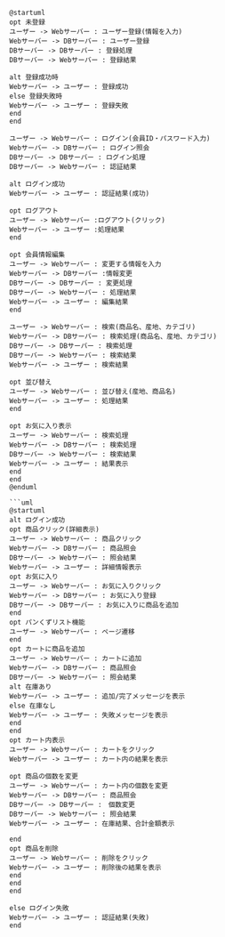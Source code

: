 ```uml
@startuml
opt 未登録
ユーザー -> Webサーバー : ユーザー登録(情報を入力)
Webサーバー -> DBサーバー : ユーザー登録
DBサーバー -> DBサーバー : 登録処理
DBサーバー -> Webサーバー : 登録結果

alt 登録成功時
Webサーバー -> ユーザー : 登録成功
else 登録失敗時
Webサーバー -> ユーザー : 登録失敗
end
end

ユーザー -> Webサーバー : ログイン(会員ID・パスワード入力)
Webサーバー -> DBサーバー : ログイン照会
DBサーバー -> DBサーバー : ログイン処理
DBサーバー -> Webサーバー : 認証結果

alt ログイン成功
Webサーバー -> ユーザー : 認証結果(成功)

opt ログアウト
ユーザー -> Webサーバー :ログアウト(クリック)
Webサーバー -> ユーザー :処理結果
end

opt 会員情報編集
ユーザー -> Webサーバー : 変更する情報を入力
Webサーバー -> DBサーバー :情報変更
DBサーバー -> DBサーバー : 変更処理
DBサーバー -> Webサーバー : 処理結果
Webサーバー -> ユーザー : 編集結果
end

ユーザー -> Webサーバー : 検索(商品名、産地、カテゴリ)
Webサーバー -> DBサーバー : 検索処理(商品名、産地、カテゴリ)
DBサーバー -> DBサーバー : 検索処理
DBサーバー -> Webサーバー : 検索結果
Webサーバー -> ユーザー : 検索結果 

opt 並び替え
ユーザー -> Webサーバー : 並び替え(産地、商品名)
Webサーバー -> ユーザー : 処理結果
end

opt お気に入り表示
ユーザー -> Webサーバー : 検索処理
Webサーバー -> DBサーバー : 検索処理
DBサーバー -> Webサーバー : 検索結果
Webサーバー -> ユーザー : 結果表示
end
end
@enduml

```uml
@startuml
alt ログイン成功
opt 商品クリック(詳細表示)
ユーザー -> Webサーバー : 商品クリック
Webサーバー -> DBサーバー : 商品照会
DBサーバー -> Webサーバー : 照会結果
Webサーバー -> ユーザー : 詳細情報表示
opt お気に入り
ユーザー -> Webサーバー : お気に入りクリック
Webサーバー -> DBサーバー : お気に入り登録
DBサーバー -> DBサーバー : お気に入りに商品を追加
end
opt パンくずリスト機能
ユーザー -> Webサーバー : ページ遷移
end
opt カートに商品を追加
ユーザー -> Webサーバー : カートに追加
Webサーバー -> DBサーバー : 商品照会
DBサーバー -> Webサーバー : 照会結果
alt 在庫あり
Webサーバー -> ユーザー : 追加/完了メッセージを表示
else 在庫なし
Webサーバー -> ユーザー : 失敗メッセージを表示
end
end
opt カート内表示
ユーザー -> Webサーバー : カートをクリック
Webサーバー -> ユーザー : カート内の結果を表示

opt 商品の個数を変更
ユーザー -> Webサーバー : カート内の個数を変更
Webサーバー -> DBサーバー : 商品照会
DBサーバー -> DBサーバー :　個数変更
DBサーバー -> Webサーバー : 照会結果
Webサーバー -> ユーザー : 在庫結果、合計金額表示

end
opt 商品を削除
ユーザー -> Webサーバー : 削除をクリック
Webサーバー -> ユーザー : 削除後の結果を表示
end
end
end

else ログイン失敗
Webサーバー -> ユーザー : 認証結果(失敗)
end

